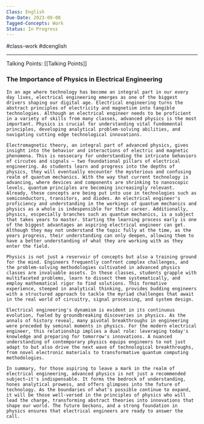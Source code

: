 ```yaml
---
Class: English
Due-Date: 2023-09-08
Tagged-Concepts: Work
Status: In Progress
---
```

#class-work #dcenglish 

---


Talking Points: [[Talking Points]]



### The Importance of Physics in Electrical Engineering
	In an age where technology has become an integral part in our every day lives, electrical engineering emerges as one of the biggest drivers shaping our digital age. Electrical engineering turns the abstract principles of electricity and magnetism into tangible technologies. Although an electrical engineer needs to be proficient in a variety of skills from many classes, advanced physics is the most important. Physics is crucial for understanding vital fundemental principles, developing analytical problem-solving abilities, and navigating cutting edge technological innovations.
	
	Electromagnetic theory, an integral part of advanced physics, gives insight into the behavior and interactions of electric and magnetic phenomena. This is nessecary for understanding the intricate behaviors of circutes and signals — two foundational pillars of electrical engineering. As students learn and progress into the depths of physics, they will eventually encounter the mysterious and confusing realm of quantum mechanics. With the way that current technology is advancing, where devices and components are shrinking to nanoscopic levels, quantum principles are becoming increasingly relevant. Already, these concepts are being put into use in technologies such as semiconductors, transitors, and diodes. An electrical engineer's proficiency and understanding in the workings of quantum mechanics and physics as a whole is indespensible for their career. Additionally, physics, escpecially branches such as quantum mechanics, is a subject that takes years to master. Starting the learning process early is one of the biggest advantages an aspiring electrical engineer can get. Although they may not understand the topic fully at the time, as the years progress, their understanding can only deepen, allowing them to have a better understanding of what they are working with as they enter the field.
	
	Physics is not just a reservoir of concepts but also a training ground for the mind. Engineers frequently confront complex challenges, and the problem-solving methodologies cultivated in advanced physics classes are invaluable assets. In these classes, students grapple with multifaceted problems, learn to dissect them systematically, and employ mathematical rigor to find solutions. This formative experience, steeped in analytical thinking, provides budding engineers with a structured approach to tackle the myriad challenges that await in the real world of circuitry, signal processing, and system design.
	
	Electrical engineering's dynamism is evident in its continuous evolution, fueled by groundbreaking discoveries in physics. As the annals of history reveal, many pivotal breakthroughs in engineering were preceded by seminal moments in physics. For the modern electrical engineer, this relationship implies a dual role: leveraging today's knowledge and preparing for tomorrow's innovations. A nuanced understanding of contemporary physics equips engineers to not just adapt to but also drive the next wave of technological breakthroughs, from novel electronic materials to transformative quantum computing methodologies.
	
	In summary, for those aspiring to leave a mark in the realm of electrical engineering, advanced physics is not just a recommended subject—it's indispensable. It forms the bedrock of understanding, hones analytical prowess, and offers glimpses into the future of technology. As the boundaries of what's possible continue to expand, it will be those well-versed in the principles of physics who will lead the charge, transforming abstract theories into innovations that shape our world. The future beckons, and a strong foundation in physics ensures that electrical engineers are ready to answer the call.



